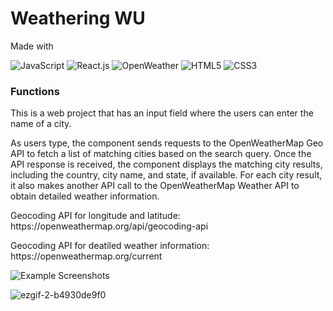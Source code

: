 <h1>Weathering WU</h1>
Made with

![JavaScript](https://img.shields.io/badge/-JavaScript-%23F7DF1E?logo=javascript&logoColor=white)
![React.js](https://img.shields.io/badge/-React.js-61DAFB?logo=react&logoColor=white&style=flat)
![OpenWeather](https://img.shields.io/badge/OpenWeather-gray?style=flat)
![HTML5](https://img.shields.io/badge/-HTML5-orange?logo=html5&logoColor=white&style=flat)
![CSS3](https://img.shields.io/badge/-CSS3-blue?logo=css3&logoColor=white&style=flat)

<h3>Functions</h3>
<p>This is a web project that has an input field where the users can enter the name of a city.</p>
<p>As users type, the component sends requests to the OpenWeatherMap Geo API to fetch a list of matching cities based on the search query. Once the API response is received, the component displays the matching city results, including the country, city name, and state, if available. For each city result, it also makes another API call to the OpenWeatherMap Weather API to obtain detailed weather information.</p>
<p>Geocoding API for longitude and latitude: https://openweathermap.org/api/geocoding-api </p>
<p>Geocoding API for deatiled weather information: https://openweathermap.org/current

![Example Screenshots](https://img.shields.io/badge/-Showcase%20-darkgrey?style=flat)

![ezgif-2-b4930de9f0](https://user-images.githubusercontent.com/110274203/236975509-2b40c4bb-16d6-4fff-8ff0-6241c109b475.gif)
